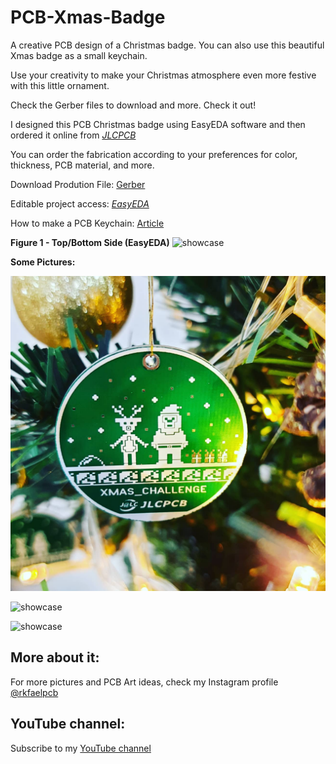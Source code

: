 # PCB-Xmas-Badge

A creative PCB design of a Christmas badge. You can also use this beautiful Xmas badge as a small keychain.

Use your creativity to make your Christmas atmosphere even more festive with this little ornament.

Check the Gerber files to download and more. Check it out!

I designed this PCB Christmas badge using EasyEDA software and then ordered it online from [*JLCPCB*](https://jlcpcb.com/?from=RMW)

You can order the fabrication according to your preferences for color, thickness, PCB material, and more.

Download Prodution File: [Gerber](https://github.com/rkfael/PCB-Xmas-Ball/blob/main/Gerber_JLCPCB_XMAS_CHALLENGE.zip)

Editable project access: [*EasyEDA*](https://easyeda.com/editor#id=f4fb9deab2634084881bcbebc9954a19)

How to make a PCB Keychain: [Article](https://github.com/rkfael/PCB-Keychain)

**Figure 1 - Top/Bottom Side (EasyEDA)**
![showcase](https://github.com/rkfael/PCB-Xmas-Ball/blob/main/XMAS_BALL_COVER_AND_BACK.png)

**Some Pictures:**

![showcase](https://github.com/rkfael/PCB-Xmas-Badge/blob/main/XMAS_BADGE%201.jpg)

![showcase](https://github.com/rkfael/PCB-Xmas-Ball/blob/main/Figure%201%20-%20Top%20Side.jpg)

![showcase](https://github.com/rkfael/PCB-Xmas-Ball/blob/main/Figure%202%20-%20Bottom%20Side.jpg)




## More about it:

For more pictures and PCB Art ideas, check my Instagram profile [@rkfaelpcb](https://instagram.com/rkfaelpcb)

## YouTube channel:

Subscribe to my [YouTube channel](https://www.youtube.com/channel/UCUXV45PUONuPi8HNMYXnK5g)
